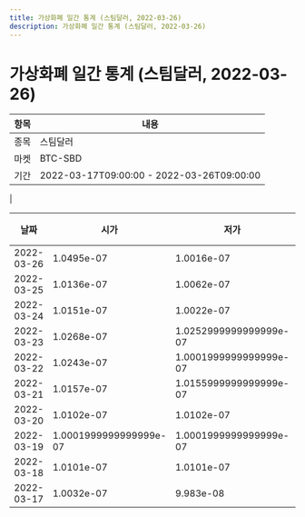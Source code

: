```yaml
---
title: 가상화폐 일간 통계 (스팀달러, 2022-03-26)
description: 가상화폐 일간 통계 (스팀달러, 2022-03-26)
---
```


가상화폐 일간 통계 (스팀달러, 2022-03-26)
===

|항목|내용|
|--|--|
|종목|스팀달러|
|마켓|BTC-SBD|\i|종류|일 단위 캔들|
|기간|2022-03-17T09:00:00 - 2022-03-26T09:00:00
|

|날짜|시가|저가|고가|종가|비고|
|--|--|--|--|--|--|
|2022-03-26|1.0495e-07|1.0016e-07|1.0618e-07|1.0165e-07|    |
|2022-03-25|1.0136e-07|1.0062e-07|1.0136e-07|1.0069e-07|    |
|2022-03-24|1.0151e-07|1.0022e-07|1.0285000000000001e-07|1.0273e-07|    |
|2022-03-23|1.0268e-07|1.0252999999999999e-07|1.0557e-07|1.0415e-07|    |
|2022-03-22|1.0243e-07|1.0001999999999999e-07|1.0296e-07|1.0176e-07|    |
|2022-03-21|1.0157e-07|1.0155999999999999e-07|1.0322000000000001e-07|1.0280000000000001e-07|    |
|2022-03-20|1.0102e-07|1.0102e-07|1.0302999999999999e-07|1.0134e-07|    |
|2022-03-19|1.0001999999999999e-07|1.0001999999999999e-07|1.0178e-07|1.0178e-07|    |
|2022-03-18|1.0101e-07|1.0101e-07|1.0117e-07|1.0102e-07|    |
|2022-03-17|1.0032e-07|9.983e-08|1.0107e-07|1.0036e-07|    |
